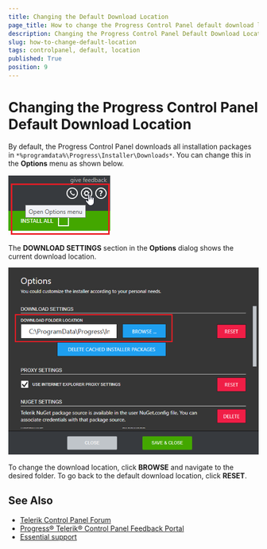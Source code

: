 ```yaml
---
title: Changing the Default Download Location
page_title: How to change the Progress Control Panel default download location - Telerik Control Panel
description: Changing the Progress Control Panel Default Download Location
slug: how-to-change-default-location
tags: controlpanel, default, location
published: True
position: 9 
---
```


# Changing the Progress Control Panel Default Download Location

By default, the Progress Control Panel downloads all installation packages in `*%programdata%\Progress\Installer\Downloads*`. You can change this in the **Options** menu as shown below.

![Progress Control Panel Options Menu](images/options-menu.png)

The **DOWNLOAD SETTINGS** section in the **Options** dialog shows the current download location.

![Progress Control Panel Current Download Folder](images/current-download-folder.png)

To change the download location, click **BROWSE** and navigate to the desired folder. To go back to the default download location, click **RESET**.

## See Also

* [Telerik Control Panel Forum](https://www.telerik.com/forums/telerik-control-panel)
* [Progress® Telerik® Control Panel Feedback Portal](https://feedback.telerik.com/controlpanel) 
* [Essential support](http://www.telerik.com/support) 
